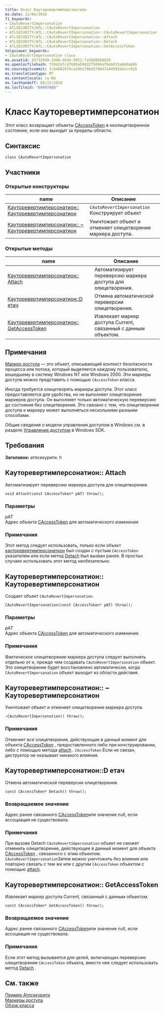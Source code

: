 ```yaml
---
title: Класс Кауторевертимперсонатион
ms.date: 11/04/2016
f1_keywords:
- CAutoRevertImpersonation
- ATLSECURITY/ATL::CAutoRevertImpersonation
- ATLSECURITY/ATL::CAutoRevertImpersonation::CAutoRevertImpersonation
- ATLSECURITY/ATL::CAutoRevertImpersonation::Attach
- ATLSECURITY/ATL::CAutoRevertImpersonation::Detach
- ATLSECURITY/ATL::CAutoRevertImpersonation::GetAccessToken
helpviewer_keywords:
- CAutoRevertImpersonation class
ms.assetid: 43732849-1940-4bd4-9d52-7a5698bb8838
ms.openlocfilehash: f1941bfcd7689ab9d22f5094af0eb833a84dab6b
ms.sourcegitcommit: fcb48824f9ca24b1f8bd37d647a4d592de1cc925
ms.translationtype: MT
ms.contentlocale: ru-RU
ms.lasthandoff: 08/15/2019
ms.locfileid: "69497688"
---
```

# <a name="cautorevertimpersonation-class"></a>Класс Кауторевертимперсонатион

Этот класс возвращает объекты [CAccessToken](../../atl/reference/caccesstoken-class.md) в неолицетворенное состояние, если оно выходит за пределы области.

## <a name="syntax"></a>Синтаксис

```
class CAutoRevertImpersonation
```

## <a name="members"></a>Участники

### <a name="public-constructors"></a>Открытые конструкторы

|name|Описание|
|----------|-----------------|
|[Кауторевертимперсонатион:: Кауторевертимперсонатион](#cautorevertimpersonation)|`CAutoRevertImpersonation` Конструирует объект|
|[Кауторевертимперсонатион:: ~ Кауторевертимперсонатион](#dtor)|Уничтожает объект и отменяет олицетворение маркера доступа.|

### <a name="public-methods"></a>Открытые методы

|name|Описание|
|----------|-----------------|
|[Кауторевертимперсонатион:: Attach](#attach)|Автоматизирует переверсию маркера доступа для олицетворения.|
|[Кауторевертимперсонатион::D етач](#detach)|Отмена автоматической переверсии олицетворения.|
|[Кауторевертимперсонатион:: GetAccessToken](#getaccesstoken)|Извлекает маркер доступа Current, связанный с данным объектом.|

## <a name="remarks"></a>Примечания

[Маркер доступа](/windows/win32/SecAuthZ/access-tokens) — это объект, описывающий контекст безопасности процесса или потока, который выделяется каждому пользователю, вошедшему в систему Windows NT или Windows 2000. Эти маркеры доступа можно представить с помощью `CAccessToken` класса.

Иногда требуется олицетворять маркеры доступа. Этот класс предоставляется для удобства, но не выполняет олицетворение маркеров доступа. Он выполняет только автоматическую переверсию до состояния без олицетворения. Это связано с тем, что олицетворение доступа к маркеру может выполняться несколькими разными способами.

Общие сведения о модели управления доступом в Windows см. в разделе [Управление доступом](/windows/win32/SecAuthZ/access-control) в Windows SDK.

## <a name="requirements"></a>Требования

**Заголовок:** атлсекурити. h

##  <a name="attach"></a>Кауторевертимперсонатион:: Attach

Автоматизирует переверсию маркера доступа для олицетворения.

```
void Attach(const CAccessToken* pAT) throw();
```

### <a name="parameters"></a>Параметры

*pAT*<br/>
Адрес объекта [CAccessToken](../../atl/reference/caccesstoken-class.md) для автоматического изменения

### <a name="remarks"></a>Примечания

Этот метод следует использовать, только если объект [кауторевертимперсонатион](../../atl/reference/cautorevertimpersonation-class.md) был создан с пустым `CAccessToken` указателем или если метод [Detach](#detach) был вызван ранее. В простых случаях использовать этот метод необязательно.

##  <a name="cautorevertimpersonation"></a>Кауторевертимперсонатион:: Кауторевертимперсонатион

Создает объект `CAutoRevertImpersonation`.

```
CAutoRevertImpersonation(const CAccessToken* pAT) throw();
```

### <a name="parameters"></a>Параметры

*pAT*<br/>
Адрес объекта [CAccessToken](../../atl/reference/caccesstoken-class.md) для автоматического изменения.

### <a name="remarks"></a>Примечания

Фактическое олицетворение маркера доступа следует выполнять отдельно от и, прежде чем создавать `CAutoRevertImpersonation` объект. Это олицетворение будет восстановлено автоматически, когда `CAutoRevertImpersonation` объект выходит из области действия.

##  <a name="dtor"></a>Кауторевертимперсонатион:: ~ Кауторевертимперсонатион

Уничтожает объект и отменяет олицетворение маркера доступа.

```
~CAutoRevertImpersonation() throw();
```

### <a name="remarks"></a>Примечания

Отменяет все олицетворения, действующие в данный момент для объекта [CAccessToken](../../atl/reference/caccesstoken-class.md) , предоставленного либо при конструировании, либо с помощью метода [attach](#attach) . `CAccessToken` Если не связан, деструктор не оказывает никакого влияния.

##  <a name="detach"></a>Кауторевертимперсонатион::D етач

Отмена автоматической переверсии олицетворения.

```
const CAccessToken* Detach() throw();
```

### <a name="return-value"></a>Возвращаемое значение

Адрес ранее связанного [CAccessToken](../../atl/reference/caccesstoken-class.md)или значение null, если ассоциация не существовала.

### <a name="remarks"></a>Примечания

При вызове Detach `CAutoRevertImpersonation` объект не сможет отменить олицетворение, действующее в данный момент для объекта [CAccessToken](../../atl/reference/caccesstoken-class.md) , связанного с этим объектом. `CAutoRevertImpersonation`Затем можно уничтожить без влияния или повторно связать с тем же или с другим `CAccessToken` объектом с помощью [attach](#attach).

##  <a name="getaccesstoken"></a>Кауторевертимперсонатион:: GetAccessToken

Извлекает маркер доступа Current, связанный с данным объектом.

```
const CAccessToken* GetAccessToken() throw();
```

### <a name="return-value"></a>Возвращаемое значение

Адрес ранее связанного [CAccessToken](../../atl/reference/caccesstoken-class.md)или значение null, если ассоциация не существовала.

### <a name="remarks"></a>Примечания

Если этот метод вызывается для целей, включающих переверсию олицетворения `CAccessToken` объекта, вместо нее следует использовать метод [Detach](#detach) .

## <a name="see-also"></a>См. также

[Пример Атлсекурити](../../overview/visual-cpp-samples.md)<br/>
[Маркеры доступа](/windows/win32/SecAuthZ/access-tokens)<br/>
[Обзор класса](../../atl/atl-class-overview.md)
